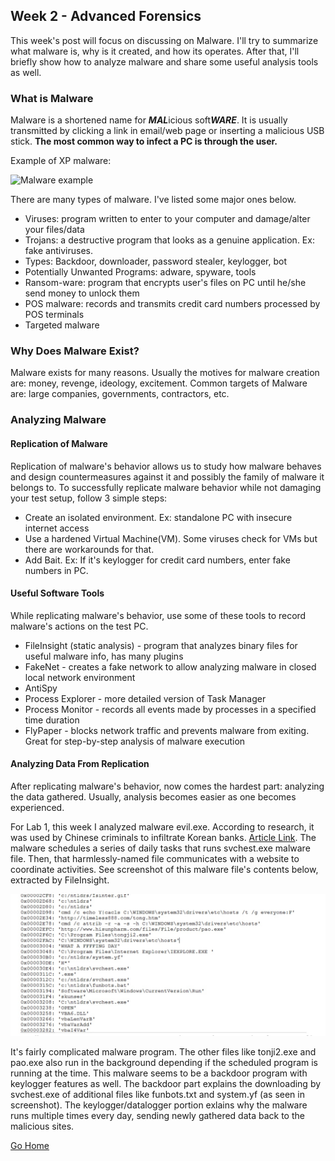 ## Week 2 - Advanced Forensics              

This week's post will focus on discussing on Malware. I'll try to summarize what malware is, why is it created, and how its operates. 
After that, I'll briefly show how to analyze malware and share some useful analysis tools as well.

### What is Malware
Malware is a shortened name for ***MAL***icious soft***WARE***. It is usually transmitted by clicking a link in email/web page or inserting a malicious USB stick. **The most common way to infect a PC is through the user.**

Example of XP malware:

![Malware example](malware_example.png "Malware example")


There are many types of malware. I've listed some major ones below.
* Viruses: program written to enter to your computer and damage/alter your files/data
* Trojans: a destructive program that looks as a genuine application. Ex: fake antiviruses.
* Types: Backdoor, downloader, password stealer, keylogger, bot
* Potentially Unwanted Programs: adware, spyware, tools
* Ransom-ware: program that encrypts user's files on PC until he/she send money to unlock them
* POS malware: records and transmits credit card numbers processed by POS terminals
* Targeted malware

### Why Does Malware Exist?
Malware exists for many reasons. Usually the motives for malware creation are: money, revenge, ideology, excitement.
Common targets of Malware are: large companies, governments, contractors, etc.

### Analyzing Malware
#### Replication of Malware
Replication of malware's behavior allows us to study how malware behaves and design countermeasures against it and possibly the family of malware it belongs to.
To successfully replicate malware behavior while not damaging your test setup, follow 3 simple steps:
* Create an isolated environment. Ex: standalone PC with insecure internet access
* Use a hardened Virtual Machine(VM). Some viruses check for VMs but there are workarounds for that.
* Add Bait. Ex: If it's keylogger for credit card numbers, enter fake numbers in PC.

#### Useful Software Tools
While replicating malware's behavior, use some of these tools to record malware's actions on the test PC.
* FileInsight (static analysis) - program that analyzes binary files for useful malware info, has many plugins
* FakeNet - creates a fake network to allow analyzing malware in closed local network environment
* AntiSpy
* Process Explorer - more detailed version of Task Manager
* Process Monitor - records all events made by processes in a specified time duration
* FlyPaper - blocks network traffic and prevents malware from exiting. Great for step-by-step analysis of malware execution

#### Analyzing Data From Replication
After replicating malware's behavior,  now comes the hardest part: analyzing the data gathered. Usually, analysis
becomes easier as one becomes experienced. 

For Lab 1, this week I analyzed malware evil.exe. According to research, it was used by Chinese criminals to infiltrate Korean banks. [Article Link](https://blog.avast.com/2013/03/19/analysis-of-chinese-attack-against-korean-banks/). The malware schedules a series of daily tasks that runs svchest.exe malware file. Then, that harmlessly-named file communicates with a website to coordinate activities. See screenshot of this malware file's contents below, extracted by FileInsight.

![alt text](Lab1_malware_code.jpg "Snapshot of malware")

It's fairly complicated malware program. The other files like tonji2.exe and pao.exe also run in the background depending if the scheduled program is running at the time. This malware seems to be a backdoor program with keylogger features as well. The backdoor part explains the downloading by svchest.exe of additional files like funbots.txt and system.yf (as seen in screenshot). The keylogger/datalogger portion exlains why the malware runs multiple times every day, sending newly gathered data back to the malicious sites.


[Go Home](../index.md) 
